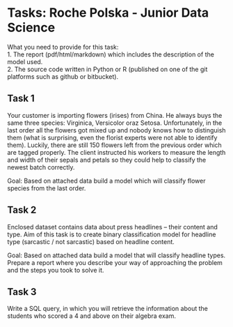 # Tasks: Roche Polska - Junior Data Science

What you need to provide for this task:  
    1. The report (pdf/html/markdown) which includes the description of the model used.  
    2. The source code written in Python or R (published on one of the git platforms such as github or bitbucket).  

## Task 1  

Your customer is importing flowers (irises) from China. He always buys the same three species: Virginica, Versicolor oraz Setosa. Unfortunately, in the last order all the flowers got mixed up and nobody knows how to distinguish them (what is surprising, even the florist experts were not able to identify them).  Luckily, there are still 150 flowers left from the previous order which are tagged properly.  The client instructed his workers to measure the length and width of their sepals and petals so they could help to classify the newest batch correctly.  

Goal: Based on attached data build a model which will classify flower species from the last order.

## Task 2  

Enclosed dataset contains data about press headlines – their content and type. Aim of this task is to create binary classification model for headline type (sarcastic / not sarcastic) based on headline content.  

Goal: Based on attached data build a model that will classify headline types. Prepare a report where you describe your way of approaching the problem and the steps you took to solve it.  
  
 
## Task 3  
 
Write a SQL query, in which you will retrieve the information about the students who scored a 4 and above on their algebra exam.
